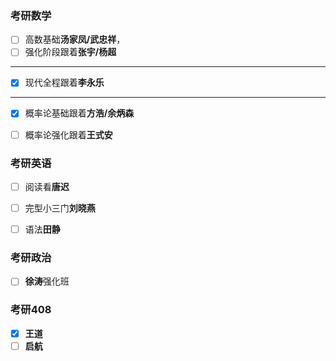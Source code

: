 ### 考研数学

- [ ] 高数基础**汤家凤/武忠祥**，
- [ ] 强化阶段跟着**张宇/杨超**

<hr>

- [x] 现代全程跟着**李永乐**
<hr>

- [x] 概率论基础跟着**方浩/余炳森**
- [ ] 概率论强化跟着**王式安**


### 考研英语
 - [ ] 阅读看**唐迟**
 - [ ] 完型小三门**刘晓燕**
 - [ ] 语法**田静**


### 考研政治

 - [ ] **徐涛**强化班


### 考研408

- [x] **王道**
- [ ] **启航**
<!--stackedit_data:
eyJoaXN0b3J5IjpbMTQ1NDg1MTk1MCw3OTAzOTIyNjJdfQ==
-->